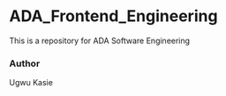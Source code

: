 # ADA_Frontend_Engineering
This is a repository for ADA Software Engineering

### Author
Ugwu Kasie
